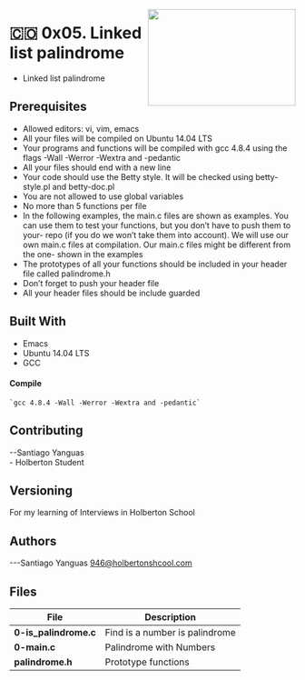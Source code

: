 <p>
<img width="260" height="170" src="https://image.flaticon.com/icons/svg/2809/2809659.svg" align="right" >
</p>

# :colombia: 0x05. Linked list palindrome

- Linked list palindrome

## Prerequisites

- Allowed editors: vi, vim, emacs
- All your files will be compiled on Ubuntu 14.04 LTS
- Your programs and functions will be compiled with gcc 4.8.4 using the flags -Wall -Werror -Wextra and -pedantic
- All your files should end with a new line
- Your code should use the Betty style. It will be checked using betty-style.pl and betty-doc.pl
- You are not allowed to use global variables
- No more than 5 functions per file
- In the following examples, the main.c files are shown as examples. You can use them to test your functions, but you don’t have to push them to your- repo (if you do we won’t take them into account). We will use our own main.c files at compilation. Our main.c files might be different from the one- shown in the examples
- The prototypes of all your functions should be included in your header file called palindrome.h
- Don’t forget to push your header file
- All your header files should be include guarded

## Built With

- Emacs
- Ubuntu 14.04 LTS
- GCC

#### Compile

    `gcc 4.8.4 -Wall -Werror -Wextra and -pedantic`

## Contributing

--Santiago Yanguas <br> - Holberton Student

## Versioning

For my learning of Interviews in Holberton School

## Authors

---Santiago Yanguas 946@holbertonshcool.com

## Files

| File                  | Description                    |
| --------------------- | ------------------------------ |
| **0-is_palindrome.c** | Find is a number is palindrome |
| **0-main.c**          | Palindrome with Numbers        |
| **palindrome.h**      | Prototype functions            |
